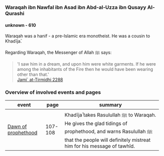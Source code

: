 ### Waraqah ibn Nawfal ibn Asad ibn Abd-al-Uzza ibn Qusayy Al-Qurashi
#### unknown - 610

Waraqah was a hanif - a pre-Islamic era monotheist. He was a cousin to Khadījaؓ.

Regarding Waraqah, the Messenger of Allah ﷺ says:

> 'I saw him in a dream, and upon him were white garments. If he were among the inhabitants of the Fire then he would have been wearing other than that.'  
> [Jami` at-Tirmidhi 2288](https://sunnah.com/tirmidhi:2288)

### Overview of involved events and pages

event | page | summary
-|-|-
[Dawn of prophethood](../events/0610_dawn_of_prophethood) | 107-108 | Khadījaؓ takes Rasulullah ﷺ to Waraqah. He gives the glad tidings of prophethood, and warns Rasulullah ﷺ that the people will definitely mistreat him for his message of tawhīd.
